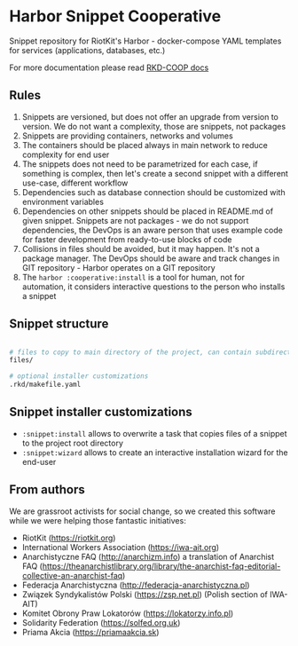 Harbor Snippet Cooperative
==========================

Snippet repository for RiotKit's Harbor - docker-compose YAML templates for services (applications, databases, etc.)

For more documentation please read [RKD-COOP docs](https://github.com/riotkit-org/rkd-coop)

Rules
-----

1. Snippets are versioned, but does not offer an upgrade from version to version. We do not want a complexity, those are snippets, not packages
2. Snippets are providing containers, networks and volumes
3. The containers should be placed always in main network to reduce complexity for end user
4. The snippets does not need to be parametrized for each case, if something is complex, then let's create a second snippet with a different use-case, different workflow
5. Dependencies such as database connection should be customized with environment variables
6. Dependencies on other snippets should be placed in README.md of given snippet. Snippets are not packages - we do not support dependencies, the DevOps is an aware person that uses example code for faster development from ready-to-use blocks of code
7. Collisions in files should be avoided, but it may happen. It's not a package manager. The DevOps should be aware and track changes in GIT repository - Harbor operates on a GIT repository
8. The `harbor :cooperative:install` is a tool for human, not for automation, it considers interactive questions to the person who installs a snippet

Snippet structure
-----------------

```bash

# files to copy to main directory of the project, can contain subdirectories and files for a recursive copy
files/

# optional installer customizations
.rkd/makefile.yaml
```

Snippet installer customizations
--------------------------------

- `:snippet:install` allows to overwrite a task that copies files of a snippet to the project root directory
- `:snippet:wizard` allows to create an interactive installation wizard for the end-user

From authors
------------

We are grassroot activists for social change, so we created this software while we were helping those fantastic initiatives:

- RiotKit (https://riotkit.org)
- International Workers Association (https://iwa-ait.org)
- Anarchistyczne FAQ (http://anarchizm.info) a translation of Anarchist FAQ (https://theanarchistlibrary.org/library/the-anarchist-faq-editorial-collective-an-anarchist-faq)
- Federacja Anarchistyczna (http://federacja-anarchistyczna.pl)
- Związek Syndykalistów Polski (https://zsp.net.pl) (Polish section of IWA-AIT)
- Komitet Obrony Praw Lokatorów (https://lokatorzy.info.pl)
- Solidarity Federation (https://solfed.org.uk)
- Priama Akcia (https://priamaakcia.sk)
